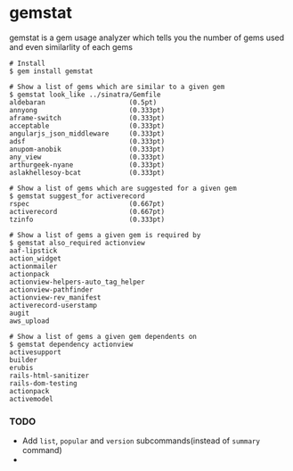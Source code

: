 # gemstat
gemstat is a gem usage analyzer which tells you the number of gems used and even similarlity of each gems

```
# Install
$ gem install gemstat

# Show a list of gems which are similar to a given gem
$ gemstat look_like ../sinatra/Gemfile
aldebaran                     (0.5pt)
annyong                       (0.333pt)
aframe-switch                 (0.333pt)
acceptable                    (0.333pt)
angularjs_json_middleware     (0.333pt)
adsf                          (0.333pt)
anupom-anobik                 (0.333pt)
any_view                      (0.333pt)
arthurgeek-nyane              (0.333pt)
aslakhellesoy-bcat            (0.333pt)

# Show a list of gems which are suggested for a given gem
$ gemstat suggest_for activerecord
rspec                         (0.667pt)
activerecord                  (0.667pt)
tzinfo                        (0.333pt)

# Show a list of gems a given gem is required by
$ gemstat also_required actionview
aaf-lipstick
action_widget
actionmailer
actionpack
actionview-helpers-auto_tag_helper
actionview-pathfinder
actionview-rev_manifest
activerecord-userstamp
augit
aws_upload

# Show a list of gems a given gem dependents on
$ gemstat dependency actionview
activesupport
builder
erubis
rails-html-sanitizer
rails-dom-testing
actionpack
activemodel
```

### TODO
- Add `list`, `popular` and `version` subcommands(instead of `summary` command)
-
